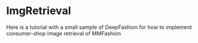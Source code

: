 # ImgRetrieval
Here is a tutorial with a small sample of DeepFashion for how to implement consumer-shop image retrieval of MMFashion
